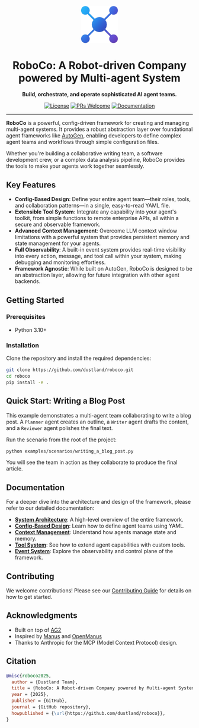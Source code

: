 <p align="center">
  <img src="./assets/logo.png" alt="roboco-logo" width="100"/>
</p>

<h1 align="center">RoboCo: A Robot-driven Company powered by Multi-agent System</h1>

<p align="center">
  <strong>Build, orchestrate, and operate sophisticated AI agent teams.</strong>
</p>

<p align="center">
    <a href="https://github.com/dustland/roboco/blob/main/LICENSE"><img src="https://img.shields.io/github/license/dustland/roboco.svg" alt="License"></a>
    <a href="https://github.com/dustland/roboco/pulls"><img src="https://img.shields.io/badge/PRs-welcome-brightgreen.svg" alt="PRs Welcome"></a>
    <a href="https://docs.roboco.dev"><img src="https://img.shields.io/badge/documentation-latest-blue.svg" alt="Documentation"></a>
</p>

---

**RoboCo** is a powerful, config-driven framework for creating and managing multi-agent systems. It provides a robust abstraction layer over foundational agent frameworks like [AutoGen](https://github.com/microsoft/autogen), enabling developers to define complex agent teams and workflows through simple configuration files.

Whether you're building a collaborative writing team, a software development crew, or a complex data analysis pipeline, RoboCo provides the tools to make your agents work together seamlessly.

## Key Features

- **Config-Based Design**: Define your entire agent team—their roles, tools, and collaboration patterns—in a single, easy-to-read YAML file.
- **Extensible Tool System**: Integrate any capability into your agent's toolkit, from simple functions to remote enterprise APIs, all within a secure and observable framework.
- **Advanced Context Management**: Overcome LLM context window limitations with a powerful system that provides persistent memory and state management for your agents.
- **Full Observability**: A built-in event system provides real-time visibility into every action, message, and tool call within your system, making debugging and monitoring effortless.
- **Framework Agnostic**: While built on AutoGen, RoboCo is designed to be an abstraction layer, allowing for future integration with other agent backends.

## Getting Started

### Prerequisites

- Python 3.10+

### Installation

Clone the repository and install the required dependencies:

```bash
git clone https://github.com/dustland/roboco.git
cd roboco
pip install -e .
```

## Quick Start: Writing a Blog Post

This example demonstrates a multi-agent team collaborating to write a blog post. A `Planner` agent creates an outline, a `Writer` agent drafts the content, and a `Reviewer` agent polishes the final text.

Run the scenario from the root of the project:

```bash
python examples/scenarios/writing_a_blog_post.py
```

You will see the team in action as they collaborate to produce the final article.

## Documentation

For a deeper dive into the architecture and design of the framework, please refer to our detailed documentation:

- [**System Architecture**](docs/system-architecture.md): A high-level overview of the entire framework.
- [**Config-Based Design**](docs/config-based-design.md): Learn how to define agent teams using YAML.
- [**Context Management**](docs/context-management.md): Understand how agents manage state and memory.
- [**Tool System**](docs/tool-system.md): See how to extend agent capabilities with custom tools.
- [**Event System**](docs/event-system.md): Explore the observability and control plane of the framework.

## Contributing

We welcome contributions! Please see our [Contributing Guide](CONTRIBUTING.md) for details on how to get started.

## Acknowledgments

- Built on top of [AG2](https://github.com/ag2ai/ag2)
- Inspired by [Manus](https://manus.im/) and [OpenManus](https://github.com/mannaandpoem/OpenManus/)
- Thanks to Anthropic for the MCP (Model Context Protocol) design.

## Citation

```bibtex
@misc{roboco2025,
  author = {Dustland Team},
  title = {RoboCo: A Robot-driven Company powered by Multi-agent System},
  year = {2025},
  publisher = {GitHub},
  journal = {GitHub repository},
  howpublished = {\url{https://github.com/dustland/roboco}},
}
```
